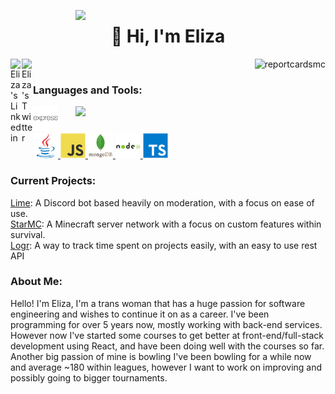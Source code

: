 
[<img align="right" width="400" src="https://github-readme-stats.vercel.app/api?username=ReportCardsMC&show_icons=true"/>](https://github.com/ReportCardsMC/)
<h1 align="center">👋 Hi, I'm Eliza</h1>
<a href="https://www.linkedin.com/in/elizahouston/">
  <img align="left" alt="Eliza's Linkedin" width="18px" src="https://cdn.jsdelivr.net/npm/simple-icons@v3/icons/linkedin.svg" />
</a>
<a href="https://www.twitter.com/ReportCardsMC">
  <img align="left" alt="Eliza's Twitter" width="18px" src="https://cdn.jsdelivr.net/npm/simple-icons@v3/icons/twitter.svg" />
</a>

<p align="right"> <img src="https://komarev.com/ghpvc/?username=reportcardsmc&label=Profile%20views&color=0e75b6&style=flat-square" alt="reportcardsmc" /> </p>

<h3 align="left">Languages and Tools:</h3>

[<img align="right" width="400" src="https://lanyard-profile-readme.vercel.app/api/150729679962243075"/>](https://discord.com/users/15072967996224307)

<p align="left"> <a href="https://expressjs.com" target="_blank"> <img src="https://raw.githubusercontent.com/devicons/devicon/master/icons/express/express-original-wordmark.svg" alt="express" width="40" height="40"/> </a> 
  <a href="https://www.java.com" target="_blank"> <img src="https://raw.githubusercontent.com/devicons/devicon/master/icons/java/java-original.svg" alt="java" width="40" height="40"/> </a> 
  <a href="https://developer.mozilla.org/en-US/docs/Web/JavaScript" target="_blank"> <img src="https://raw.githubusercontent.com/devicons/devicon/master/icons/javascript/javascript-original.svg" alt="javascript" width="40" height="40"/> </a> 
  <a href="https://www.mongodb.com/" target="_blank"> <img src="https://raw.githubusercontent.com/devicons/devicon/master/icons/mongodb/mongodb-original-wordmark.svg" alt="mongodb" width="40" height="40"/> </a> 
  <a href="https://nodejs.org" target="_blank"> <img src="https://raw.githubusercontent.com/devicons/devicon/master/icons/nodejs/nodejs-original-wordmark.svg" alt="nodejs" width="40" height="40"/> </a> 
  <a href="https://www.typescriptlang.org/" target="_blank"> <img src="https://raw.githubusercontent.com/devicons/devicon/master/icons/typescript/typescript-original.svg" alt="typescript" width="40" height="40"/> </a> 
</p>

<h3 align="left">Current Projects:</h3>

<p align="left">
  <a href="https://github.com/ReportCardsMC/lime">Lime</a>: A Discord bot based heavily on moderation, with a focus on ease of use.<br>
  <a href="https://discord.starmc.gg/">StarMC</a>: A Minecraft server network with a focus on custom features within survival.<br>
  <a href="https://github.com/ReportCardsMC/logr">Logr</a>: A way to track time spent on projects easily, with an easy to use rest API<br>
</p>

<h3 align="left">About Me:</h3>

<p align="left">
  Hello! I'm Eliza, I'm a trans woman that has a huge passion for software engineering and wishes to continue it on as a career.
  I've been programming for over 5 years now, mostly working with back-end services. However now I've started some courses to get better at
  front-end/full-stack development using React, and have been doing well with the courses so far. Another big passion of mine is bowling
  I've been bowling for a while now and average ~180 within leagues, however I want to work on improving and possibly going to bigger tournaments.
</p>
